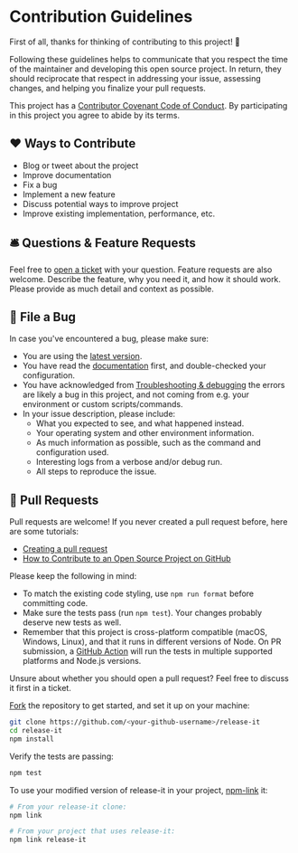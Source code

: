 # Contribution Guidelines

First of all, thanks for thinking of contributing to this project! 👏

Following these guidelines helps to communicate that you respect the time of the maintainer and developing this open
source project. In return, they should reciprocate that respect in addressing your issue, assessing changes, and helping
you finalize your pull requests.

This project has a [Contributor Covenant Code of Conduct](./CODE_OF_CONDUCT.md). By participating in this project you
agree to abide by its terms.

## ❤️ Ways to Contribute

- Blog or tweet about the project
- Improve documentation
- Fix a bug
- Implement a new feature
- Discuss potential ways to improve project
- Improve existing implementation, performance, etc.

## 🛎 Questions & Feature Requests

Feel free to [open a ticket](https://github.com/release-it/release-it/issues/new) with your question. Feature requests
are also welcome. Describe the feature, why you need it, and how it should work. Please provide as much detail and
context as possible.

## 🐛 File a Bug

In case you've encountered a bug, please make sure:

- You are using the [latest version](https://github.com/release-it/release-it/releases).
- You have read the [documentation](https://github.com/release-it/release-it/blob/main/README.md) first, and
  double-checked your configuration.
- You have acknowledged from [Troubleshooting & debugging](../README.md#troubleshooting--debugging) the errors are
  likely a bug in this project, and not coming from e.g. your environment or custom scripts/commands.
- In your issue description, please include:
  - What you expected to see, and what happened instead.
  - Your operating system and other environment information.
  - As much information as possible, such as the command and configuration used.
  - Interesting logs from a verbose and/or debug run.
  - All steps to reproduce the issue.

## 🎁 Pull Requests

Pull requests are welcome! If you never created a pull request before, here are some tutorials:

- [Creating a pull request](https://docs.github.com/en/pull-requests/collaborating-with-pull-requests/proposing-changes-to-your-work-with-pull-requests/creating-a-pull-request)
- [How to Contribute to an Open Source Project on GitHub](https://egghead.io/courses/how-to-contribute-to-an-open-source-project-on-github)

Please keep the following in mind:

- To match the existing code styling, use `npm run format` before committing code.
- Make sure the tests pass (run `npm test`). Your changes probably deserve new tests as well.
- Remember that this project is cross-platform compatible (macOS, Windows, Linux), and that it runs in different
  versions of Node. On PR submission, a [GitHub Action](https://github.com/release-it/release-it/actions) will run the
  tests in multiple supported platforms and Node.js versions.

Unsure about whether you should open a pull request? Feel free to discuss it first in a ticket.

[Fork](https://docs.github.com/en/get-started/quickstart/fork-a-repo) the repository to get started, and set it up on
your machine:

```bash
git clone https://github.com/<your-github-username>/release-it
cd release-it
npm install
```

Verify the tests are passing:

```bash
npm test
```

To use your modified version of release-it in your project, [npm-link](https://docs.npmjs.com/cli/link.html) it:

```bash
# From your release-it clone:
npm link

# From your project that uses release-it:
npm link release-it
```
